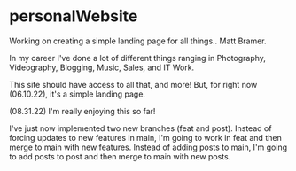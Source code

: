 # personalWebsite
Working on creating a simple landing page for all things.. Matt Bramer.

In my career I've done a lot of different things ranging in Photography, Videography, Blogging, Music, Sales, and IT Work. 

This site should have access to all that, and more! 
But, for right now (06.10.22), it's a simple landing page.

(08.31.22)
I'm really enjoying this so far!

I've just now implemented two new branches (feat and post).
Instead of forcing updates to new features in main, I'm going to work in feat and then merge to main with new features.
Instead of adding posts to main, I'm going to add posts to post and then merge to main with new posts.
